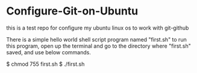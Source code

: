 # Configure-Git-on-Ubuntu
this is a test repo for configure my ubuntu linux os to work with git-github

There is a simple hello world shell script program named "first.sh"
to run this program, open up the terminal and go to the directory where "first.sh" saved, and use below commands.

$ chmod 755 first.sh
$ ./first.sh


